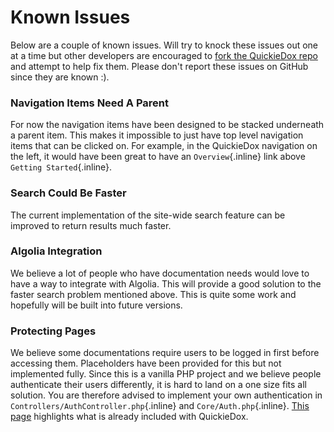 # Known Issues

Below are a couple of known issues. Will try to knock these issues out one at a time but other developers are encouraged to [fork the QuickieDox repo](https://github.com/mkocansey/quickiedox) and attempt to help fix them. Please don't report these issues on GitHub since they are known :).


### Navigation Items Need A Parent

For now the navigation items have been designed to be stacked underneath a parent item. This makes it impossible to just have top level navigation items that can be clicked on. For example, in the QuickieDox navigation on the left, it would have been great to have an `Overview`{.inline} link above `Getting Started`{.inline}.


### Search Could Be Faster

The current implementation of the site-wide search feature can be improved to return results much faster.

### Algolia Integration

We believe a lot of people who have documentation needs would love to have a way to integrate with Algolia. This will provide a good solution to the faster search problem mentioned above. This is quite some work and hopefully will be built into future versions.

### Protecting Pages

We believe some documentations require users to be logged in first before accessing them. Placeholders have been provided for this but not implemented fully. Since this is a vanilla PHP project and we believe people authenticate their users differently, it is hard to land on a one size fits all solution. You are therefore advised to implement your own authentication in `Controllers/AuthController.php`{.inline} and `Core/Auth.php`{.inline}. [This page](customize-auth) highlights what is already included with QuickieDox.
